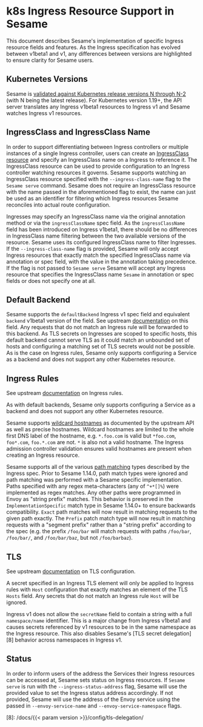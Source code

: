 # k8s Ingress Resource Support in Sesame

<!-- TODO: uncomment once we finish enabling Ingress conformance in CI -->
<!-- As of Sesame version 1.X, Sesame is validated to be conformant to the Ingress spec using the upstream [Ingress controller conformance tests][0]. -->
<!-- However, outside of those tests, the Ingress spec can be interpreted differently by various Ingress controller implementations. -->

This document describes Sesame's implementation of specific Ingress resource fields and features.
As the Ingress specification has evolved between v1beta1 and v1, any differences between versions are highlighted to ensure clarity for Sesame users.

## Kubernetes Versions

Sesame is [validated against Kubernetes release versions N through N-2][1] (with N being the latest release).
For Kubernetes version 1.19+, the API server translates any Ingress v1beta1 resources to Ingress v1 and Sesame watches Ingress v1 resources.

## IngressClass and IngressClass Name

In order to support differentiating between Ingress controllers or multiple instances of a single Ingress controller, users can create an [IngressClass resource][2] and specify an IngressClass name on a Ingress to reference it.
The IngressClass resource can be used to provide configuration to an Ingress controller watching resources it governs.
Sesame supports watching an IngressClass resource specified with the `--ingress-class-name` flag to the `Sesame serve` command.
Sesame does not require an IngressClass resource with the name passed in the aforementioned flag to exist, the name can just be used as an identifier for filtering which Ingress resources Sesame reconciles into actual route configuration.

Ingresses may specify an IngressClass name via the original annotation method or via the `ingressClassName` spec field.
As the `ingressClassName` field has been introduced on Ingress v1beta1, there should be no differences in IngressClass name filtering between the two available versions of the resource.
Sesame uses its configured IngressClass name to filter Ingresses.
If the `--ingress-class-name` flag is provided, Sesame will only accept Ingress resources that exactly match the specified IngressClass name via annotation or spec field, with the value in the annotation taking precedence.
If the flag is not passed to `Sesame serve` Sesame will accept any Ingress resource that specifies the IngressClass name `Sesame` in annotation or spec fields or does not specify one at all.

## Default Backend

Sesame supports the `defaultBackend` Ingress v1 spec field and equivalent `backend` v1beta1 version of the field.
See upstream [documentation][3] on this field.
Any requests that do not match an Ingress rule will be forwarded to this backend.
As TLS secrets on Ingresses are scoped to specific hosts, this default backend cannot serve TLS as it could match an unbounded set of hosts and configuring a matching set of TLS secrets would not be possible.
As is the case on Ingress rules, Sesame only supports configuring a Service as a backend and does not support any other Kubernetes resource.

## Ingress Rules

See upstream [documentation][4] on Ingress rules.

As with default backends, Sesame only supports configuring a Service as a backend and does not support any other Kubernetes resource.

Sesame supports [wildcard hostnames][5] as documented by the upstream API as well as precise hostnames.
Wildcard hostnames are limited to the whole first DNS label of the hostname, e.g. `*.foo.com` is valid but `*foo.com`, `foo*.com`, `foo.*.com` are not.
`*` is also not a valid hostname.
The Ingress admission controller validation ensures valid hostnames are present when creating an Ingress resource.

Sesame supports all of the various [path matching][6] types described by the Ingress spec.
Prior to Sesame 1.14.0, path match types were ignored and path matching was performed with a Sesame specific implementation.
Paths specified with any regex meta-characters (any of `^+*[]%`) were implemented as regex matches.
Any other paths were programmed in Envoy as "string prefix" matches.
This behavior is preserved in the `ImplementationSpecific` match type in Sesame 1.14.0+ to ensure backwards compatibility.
`Exact` path matches will now result in matching requests to the given path exactly.
The `Prefix` patch match type will now result in matching requests with a "segment prefix" rather than a "string prefix" according to the spec (e.g. the prefix `/foo/bar` will match requests with paths `/foo/bar`, `/foo/bar/`, and `/foo/bar/baz`, but not `/foo/barbaz`).

## TLS

See upstream [documentation][7] on TLS configuration.

A secret specified in an Ingress TLS element will only be applied to Ingress rules with `Host` configuration that exactly matches an element of the TLS `Hosts` field. 
Any secrets that do not match an Ingress rule `Host` will be ignored.

Ingress v1 does not allow the `secretName` field to contain a string with a full `namespace/name` identifier.
This is a major change from Ingress v1beta1 and causes secrets referenced by v1 resources to be in the same namespace as the Ingress resource.
This also disables Sesame's [TLS secret delegation][8] behavior across namespaces in Ingress v1.

## Status

In order to inform users of the address the Services their Ingress resources can be accessed at, Sesame sets status on Ingress resources.
If `Sesame serve` is run with the `--ingress-status-address` flag, Sesame will use the provided value to set the Ingress status address accordingly.
If not provided, Sesame will use the address of the Envoy service using the passed in `--envoy-service-name` and `--envoy-service-namespace` flags.

[0]: https://github.com/kubernetes-sigs/ingress-controller-conformance
[1]: /resources/compatibility-matrix/
[2]: https://kubernetes.io/docs/concepts/services-networking/ingress/#ingress-class
[3]: https://kubernetes.io/docs/concepts/services-networking/ingress/#default-backend
[4]: https://kubernetes.io/docs/concepts/services-networking/ingress/#ingress-rules
[5]: https://kubernetes.io/docs/concepts/services-networking/ingress/#hostname-wildcards
[6]: https://kubernetes.io/docs/concepts/services-networking/ingress/#path-types
[7]: https://kubernetes.io/docs/concepts/services-networking/ingress/#tls
[8]: /docs/{{< param version >}}/config/tls-delegation/

